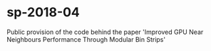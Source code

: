 # sp-2018-04
Public provision of the code behind the paper 'Improved GPU Near Neighbours Performance Through Modular Bin Strips'
